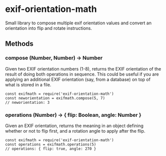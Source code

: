 # exif-orientation-math
Small library to compose multiple exif orientation values and convert an
orientation into flip and rotate instructions.

## Methods
### compose (Number, Number) -> Number
Given two EXIF orientation numbers (1-8), returns the EXIF orientation of the
result of doing both operations in sequence. This could be useful if you are
applying an additional EXIF orientation (say, from a database) on top of what
is stored in a file.
```
const exifmath = require('exif-orientation-math')
const neworientation = exifmath.compose(5, 7)
// neworientation: 3
```

### operations (Number) -> { flip: Boolean, angle: Number }
Given an EXIF orientation, returns the meaning in an object defining whether or
not to flip first, and a rotation angle to apply after the flip.
```
const exifmath = require('exif-orientation-math')
const operations = exifmath.operations(5)
// operations: { flip: true, angle: 270 }
